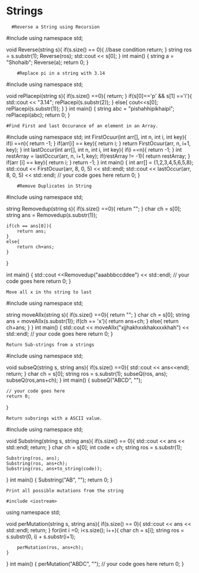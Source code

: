 # Strings

      #Reverse a String using Recursion
#include <iostream>
using namespace std;
	
void Reverse(string s){
    if(s.size() == 0){ //base condition
        return;
    }
    string ros = s.substr(1);
    Reverse(ros);
    std::cout << s[0];
}
int main() {
    string a = "Shohaib";
    Reverse(a);
    return 0;
}

		#Replace pi in a string with 3.14
	
#include <iostream>
using namespace std;

void rePlacepi(string s){
    if(s.size() ==0){
        return;
    }
    if(s[0]=='p' && s[1] =='i'){
        std::cout << "3.14";
        rePlacepi(s.substr(2));
    }
    else{
        cout<<s[0];
        rePlacepi(s.substr(1));
    }
}
int main() {
    string abc = "pishahhipikhaipi";
    rePlacepi(abc);
	return 0;
}

	#Find First and last Occurance of an element in an Array.
	
#include <iostream>
using namespace std;
int FirstOcuur(int arr[], int n, int i, int key){
    if(i ==n){
        return -1;
    }
    if(arr[i] == key){
        return i;
    }
    return FirstOcuur(arr, n, i+1, key);
}
int lastOccur(int arr[], int n, int i, int key){
    if(i ==n){
        return -1;
    }
    int restArray = lastOccur(arr, n, i+1, key);
    if(restArray != -1){
        return restArray;
    }
    if(arr [i] == key){
        return i;
    }
    return -1;
}
int main() {
    int arr[] = {1,2,3,4,5,6,5,8};
    std::cout << FirstOcuur(arr, 8, 0, 5) << std::endl;
    std::cout << lastOccur(arr, 8, 0, 5) << std::endl;
	// your code goes here
	return 0;
}

	
		#Remove Duplicates in String
	
	
#include <iostream>
using namespace std;

string Removedup(string s){
    if(s.size() ==0){
        return "";
    }
    char ch = s[0];
    string ans = Removedup(s.substr(1));
    
    if(ch == ans[0]){
        return ans;
    }
    else{
        return ch+ans;
    }
}

int main() {
    std::cout <<Removedup("aaabbbccddee") << std::endl;
	// your code goes here
	return 0;
}

	Move all x in ths string to last
	
	
#include <iostream>
using namespace std;

string moveAllx(string s){
    if(s.size() ==0){
        return "";
    }
    char ch = s[0];
    string ans = moveAllx(s.substr(1));
    if(ch == 'x'){
        return ans+ch;
    }
    else{
        return ch+ans;
    }
}
int main() {
    std::cout << moveAllx("xjjhakhxxkhakxxxkhah") << std::endl;
	// your code goes here
	return 0;
}

	
	
	Return Sub-strings from a strings
	
#include <iostream>
using namespace std;

void subseQ(string s, string ans){
    if(s.size() ==0){
        std::cout << ans<<endl;
        return;
    }
    char ch = s[0];
    string ros = s.substr(1);
    subseQ(ros, ans);
    subseQ(ros,ans+ch);
}
int main() {
    subseQ("ABCD", "");
    
	// your code goes here
	return 0;
}

	
	Return subsrings with a ASCII value.
	
#include <iostream>
using namespace std;

void Substring(string s, string ans){
    if(s.size() == 0){
        std::cout << ans << std::endl;
        return;
    }
    char ch = s[0];
    int code = ch;
    string ros = s.substr(1);
    
    Substring(ros, ans);
    Substring(ros, ans+ch);
    Substring(ros, ans+to_string(code));
}
int main() {
    Substring("AB", "");
	return 0;
}

	
	Print all possible mutations from the string
	
	#include <iostream>
using namespace std;

void perMutation(string s, string ans){
    if(s.size() == 0){
        std::cout << ans << std::endl;
        return;
    }
    for(int i =0; i<s.size(); i++){
        char ch = s[i];
        string ros = s.substr(0, i) + s.substr(i+1);
        
        perMutation(ros, ans+ch);
    }
}
int main() {
    perMutation("ABDC", "");
	// your code goes here
	return 0;
}
